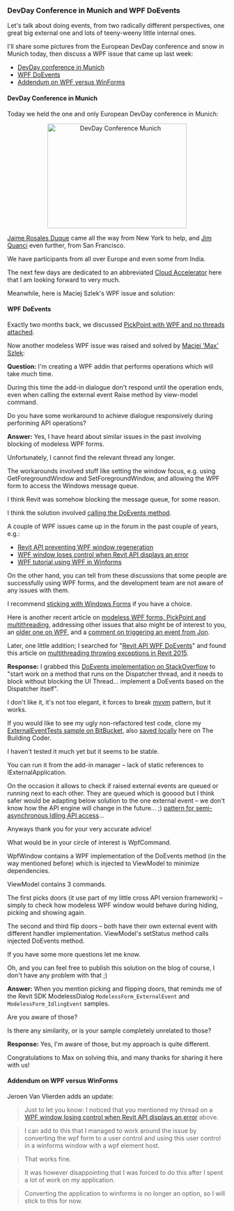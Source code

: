 <head>
<meta http-equiv="Content-Type" content="text/html; charset=utf-8">
<link rel="stylesheet" type="text/css" href="bc.css">
<script src="run_prettify.js" type="text/javascript"></script>
<!---
<script src="https://google-code-prettify.googlecode.com/svn/loader/run_prettify.js" type="text/javascript"></script>
-->
</head>

<!---

- 11399855 [modeless dialog, external event and asynchronous API calls]
  WPF DoEvents sample code

#dotnet #csharp
#fsharp #python
#grevit
#responsivedesign #typepad
#ah8 #augi #dotnet
#stingray #rendering
#3dweb #3dviewAPI #html5 #threejs #webgl #3d #mobile #vr #ecommerce
#Markdown #Fusion360 #Fusion360Hackathon
#javascript
#RestSharp #restAPI
#mongoosejs #mongodb #nodejs
#rtceur
#xaml
#3dweb #a360 #3dwebaccel #webgl @adskForge
@AutodeskReCap @Adsk3dsMax
#revitAPI #bim #aec #3dwebcoder #adsk #adskdevnetwrk @jimquanci @keanw
#au2015 #rtceur
#eraofconnection

Revit API, Jeremy Tammik, akn_include

DevDay Conference in Munich and WPF DoEvents #revitAPI #bim #aec #3dwebcoder #adsk @AutodeskRevit #adskdevnetwrk @jimquanci @keanw

Let's talk about doing events, from two radically different perspectives, one great big external one and lots of teeny-weeny little internal ones.
I'll share some pictures from the European DevDay conference and snow in Munich today, then discuss a WPF issue that came up last week
&ndash; DevDay conference in Munich
&ndash; WPF DoEvents...

-->

### DevDay Conference in Munich and WPF DoEvents

Let's talk about doing events, from two radically different perspectives, one great big external one and lots of teeny-weeny little internal ones.

I'll share some pictures from the European DevDay conference and snow in Munich today, then discuss a WPF issue that came up last week:

- [DevDay conference in Munich](#2)
- [WPF DoEvents](#3)
- [Addendum on WPF versus WinForms](#4)

#### <a name="2"></a>DevDay Conference in Munich

Today we held the one and only European DevDay conference in Munich:

<center>
<a data-flickr-embed="true"  href="https://www.flickr.com/photos/jeremytammik/albums/72157662970001709" title="DevDay Conference Munich"><img src="https://farm2.staticflickr.com/1675/23827373054_eb50a70d72_n.jpg" width="320" height="240" alt="DevDay Conference Munich"></a><script async src="//embedr.flickr.com/assets/client-code.js" charset="utf-8"></script>
</center>

[Jaime Rosales Duque](http://adndevblog.typepad.com/aec/jaime-rosales.html) came all the way from New York to help, and
[Jim Quanci](http://dances-with-elephants.typepad.com/blog/about-the-author.html) even further, from San Francisco.

We have participants from all over Europe and even some from India.

The next few days are dedicated to an abbreviated [Cloud Accelerator](http://autodeskcloudaccelerator.com) here that I am looking forward to very much.

Meanwhile, here is Maciej Szlek's WPF issue and solution:


#### <a name="3"></a>WPF DoEvents

Exactly two months back, we discussed [PickPoint with WPF and no threads attached](http://thebuildingcoder.typepad.com/blog/2015/11/pickpoint-with-wpf-and-no-threads.html).

Now another modeless WPF issue was raised and solved by [Maciej 'Max' Szlek](http://maciejszlek.pl):

**Question:** I'm creating a WPF addin that performs operations which will take much time.

During this time the add-in dialogue don't respond until the operation ends, even when calling the external event Raise method by view-model command.

Do you have some workaround to achieve dialogue responsively during performing API operations?

**Answer:** Yes, I have heard about similar issues in the past involving blocking of modeless WPF forms.

Unfortunately, I cannot find the relevant thread any longer.

The workarounds involved stuff like setting the window focus, e.g. using GetForegroundWindow and SetForegroundWindow, and allowing the WPF form to access the Windows message queue.

I think Revit was somehow blocking the message queue, for some reason.

I think the solution involved [calling the DoEvents method](http://stackoverflow.com/questions/5181777/use-of-application-doevents).

A couple of WPF issues came up in the forum in the past couple of years, e.g.:

- [Revit API preventing WPF window regeneration](http://forums.autodesk.com/t5/revit-API/revit-API-dll-preventing-wpf-window-regeneration/m-p/5545975)
- [WPF window loses control when Revit API displays an error](http://forums.autodesk.com/t5/revit-API/wpf-window-loses-control-when-revit-API-displays-an-error/m-p/5319853)
- [WPF tutorial using WPF in Winforms](http://tech.pro/tutorial/799/wpf-tutorial-using-wpf-in-winforms)

On the other hand, you can tell from these discussions that some people are successfully using WPF forms, and the development team are not aware of any issues with them.

I recommend [sticking with Windows Forms](http://forums.autodesk.com/t5/revit-API/winforms-or-wpf/m-p/5558289) if you have a choice.

Here is another recent article on [modeless WPF forms, PickPoint and multithreading](http://thebuildingcoder.typepad.com/blog/2015/11/pickpoint-with-wpf-and-no-threads.html), addressing other issues that also might be of interest to you,
an [older one on WPF](http://thebuildingcoder.typepad.com/blog/2012/10/ensure-wpf-add-in-remains-in-foreground.html#2), and
a [comment on triggering an event from Jon](http://thebuildingcoder.typepad.com/blog/2013/12/triggering-immediate-external-event-execute.html?cid=6a00e553e16897883301a3fd3c071c970b#comment-6a00e553e16897883301a3fd3c071c970b).

Later, one little addition; I searched for "[Revit API WPF DoEvents](https://duckduckgo.com/?q=revit+API+WPF+doevents)" and found this article
on [multithreading throwing exceptions in Revit 2015](http://thebuildingcoder.typepad.com/blog/2014/05/multithreading-throws-exceptions-in-revit-2015.html).

**Response:** I grabbed this [DoEvents implementation on StackOverflow](http://stackoverflow.com/a/11899439) to
"start work on a method that runs on the Dispatcher thread, and it needs to block without blocking the UI Thread... implement a DoEvents based on the Dispatcher itself".

I don't like it, it's not too elegant, it forces to
break [mvvm](https://de.wikipedia.org/wiki/Model_View_ViewModel) pattern, but it works.

If you would like to see my ugly non-refactored test code, clone
my [ExternalEventTests sample on BitBucket](https://bitbucket.org/kedziormsz/externaleventtests.git),
also [saved locally](zip/kedziormsz-externaleventtests-6c9eee0b346a.zip) here on The Building Coder.

I haven't tested it much yet but it seems to be stable.

You can run it from the add-in manager &ndash; lack of static references to IExternalApplication.

On the occasion it allows to check if raised external events are queued or running next to each other. They are queued which is gooood but I think safer would be adapting below solution to the one external event &ndash; we don't know how the API engine will change in the future... ;) [pattern for semi-asynchronous Idling API access](http://thebuildingcoder.typepad.com/blog/2010/11/pattern-for-semi-asynchronous-idling-API-access.html)...

Anyways thank you for your very accurate advice!

What would be in your circle of interest is WpfCommand.

WpfWindow contains a WPF implementation of the DoEvents method (in the way mentioned before) which is injected to ViewModel to minimize dependencies.

ViewModel contains 3 commands.

The first picks doors (it use part of my little cross API version framework) &ndash; simply to check how modeless WPF window would behave during hiding, picking and showing again.

The second and third flip doors &ndash; both have their own external event with different handler implementation. ViewModel's setStatus method calls injected DoEvents method.

If you have some more questions let me know.

Oh, and you can feel free to publish this solution on the blog of course, I don't have any problem with that ;)

**Answer:** When you mention picking and flipping doors, that reminds me of the Revit SDK ModelessDialog `ModelessForm_ExternalEvent` and `ModelessForm_IdlingEvent` samples.

Are you aware of those?

Is there any similarity, or is your sample completely unrelated to those?

**Response:** Yes, I'm aware of those, but my approach is quite different.

Congratulations to Max on solving this, and many thanks for sharing it here with us!


#### <a name="4"></a>Addendum on WPF versus WinForms

Jeroen Van Vlierden adds an update:

> Just to let you know: I noticed that you mentioned my thread on
a [WPF window losing control when Revit API displays an error](http://forums.autodesk.com/t5/revit-API/wpf-window-loses-control-when-revit-API-displays-an-error/m-p/5319853) above.

> I can add to this that I managed to work around the issue by converting the wpf form to a user control and using this user control in a winforms window with a wpf element host.

> That works fine.

> It was however disappointing that I was forced to do this after I spent a lot of work on my application.

> Converting the application to winforms is no longer an option, so I will stick to this for now.